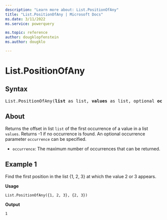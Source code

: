 ```yaml
---
description: "Learn more about: List.PositionOfAny"
title: "List.PositionOfAny | Microsoft Docs"
ms.date: 3/11/2022
ms.service: powerquery

ms.topic: reference
author: dougklopfenstein
ms.author: dougklo

---
```

# List.PositionOfAny

## Syntax

<pre>
List.PositionOfAny(<b>list</b> as list, <b>values</b> as list, optional <b>occurrence</b> as nullable number, optional <b>equationCriteria</b> as any) as any
</pre>
  
## About

Returns the offset in list `list` of the first occurrence of a value in a list `values`. Returns -1 if no occurrence is found. An optional occurrence parameter `occurrence` can be specified.

* `occurrence`: The maximum number of occurrences that can be returned.

## Example 1

Find the first position in the list {1, 2, 3} at which the value 2 or 3 appears.

**Usage**

```powerquery-m
List.PositionOfAny({1, 2, 3}, {2, 3})
```

**Output**

`1`
